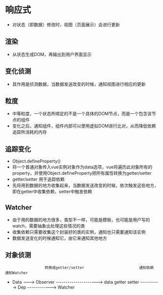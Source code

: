 # 响应式
- 对状态（即数据）修改时，视图（页面展示）会进行更新
## 渲染
- 从状态生成DOM，再输出到用户界面显示
## 变化侦测
- 其作用是侦测数据，当数据发送改变的时候，通知视图进行相应的更新
## 粒度
- 中等粒度，一个状态所绑定的不是一个具体的DOM节点，而是一个包含该节点的组件
- 变化之后，通知组件，组件内部可以使用虚拟DOM进行比对，从而降低依赖追踪所消耗的内存
## 追踪变化
- Object.defineProperty()
- 将一个普通对象传入vue实例对象作为data选项，vue将遍历此对象所有的property，并使用Object.defineProperty把所有属性转换为getter/setter
- getter/setter 用于追踪依赖
- 先将用到数据的地方收集起来，当数据发送改变的时候，依次触发这些地方，即在getter中收集依赖，setter中触发依赖
## Watcher
- 由于用的数据的地方很多，类型不一样，可能是模板，也可能是用户写的watch，需要抽象出处理这些情况的类
- 收集依赖只需要收集这个封装好的类的实例，通知也只需要通知该实例
- 数据发送变化的时候通知它，由它来通知其他地方
## 对象侦测
                      转换成getter/setter                         通知依赖        通知Watcher
- Data ---> Observer ---------------------> data getter setter  ----------> Dep ------------> Watcher